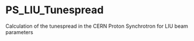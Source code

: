 # PS_LIU_Tunespread
Calculation of the tunespread in the CERN Proton Synchrotron for LIU beam parameters
